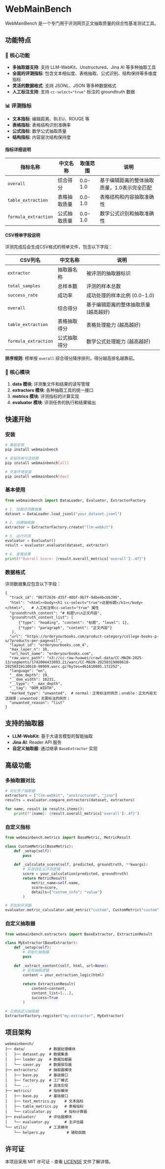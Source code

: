 # WebMainBench

WebMainBench 是一个专门用于评测网页正文抽取质量的综合性基准测试工具。

## 功能特点

### 🎯 **核心功能**
- **多抽取器支持**: 支持 LLM-WebKit、Unstructured、Jina AI 等多种抽取工具
- **全面的评测指标**: 包含文本相似度、表格抽取、公式识别、结构保持等多维度指标
- **灵活的数据格式**: 支持 JSONL、JSON 等多种数据格式
- **人工标注支持**: 支持 `cc-select="true"` 标注的 groundtruth 数据

### 📊 **评测指标**
- **文本指标**: 编辑距离、BLEU、ROUGE 等
- **表格指标**: 表格结构识别准确率
- **公式指标**: 数学公式抽取质量
- **结构指标**: 内容层次结构保持度

#### 指标详细说明

| 指标名称 | 中文名称 | 取值范围 | 说明 |
|---------|----------|----------|------|
| `overall` | 综合得分 | 0.0-1.0 | 基于编辑距离的整体抽取质量，1.0表示完全匹配 |
| `table_extraction` | 表格抽取质量 | 0.0-1.0 | 表格结构和内容抽取准确性 |
| `formula_extraction` | 公式抽取质量 | 0.0-1.0 | 数学公式识别和抽取准确性 |

#### CSV榜单字段说明

评测完成后会生成CSV格式的榜单文件，包含以下字段：

| CSV列名 | 中文名称 | 说明 |
|---------|----------|------|
| `extractor` | 抽取器名称 | 被评测的抽取器标识 |
| `total_samples` | 总样本数 | 评测的样本总数 |
| `success_rate` | 成功率 | 成功处理的样本比例 (0.0-1.0) |
| `overall` | 综合得分 | 基于编辑距离的整体抽取质量 (越高越好) |
| `table_extraction` | 表格抽取得分 | 表格处理能力 (越高越好) |
| `formula_extraction` | 公式抽取得分 | 数学公式处理能力 (越高越好) |

**排序规则**: 榜单按 `overall` 综合得分降序排列，得分越高排名越靠前。

### 🔧 **核心模块**
1. **data 模块**: 评测集文件和结果的读写管理
2. **extractors 模块**: 各种抽取工具的统一接口
3. **metrics 模块**: 评测指标的计算实现
4. **evaluator 模块**: 评测任务的执行和结果输出

## 快速开始

### 安装

```bash
# 基础安装
pip install webmainbench

# 安装所有可选依赖
pip install webmainbench[all]

# 开发环境安装
pip install webmainbench[dev]
```

### 基本使用

```python
from webmainbench import DataLoader, Evaluator, ExtractorFactory

# 1. 加载评测数据集
dataset = DataLoader.load_jsonl("your_dataset.jsonl")

# 2. 创建抽取器
extractor = ExtractorFactory.create("llm-webkit")

# 3. 运行评测
evaluator = Evaluator()
result = evaluator.evaluate(dataset, extractor)

# 4. 查看结果
print(f"Overall Score: {result.overall_metrics['overall']:.4f}")
```

### 数据格式

评测数据集应包含以下字段：

```jsonl
{
  "track_id": "0b7f2636-d35f-40bf-9b7f-94be4bcbb396",
  "html": "<html><body><h1 cc-select="true">这是标题</h1></body></html>",   # 人工标注带cc-select="true" 属性
  "groundtruth_content": "# 标题\n\n正文内容",
  "groundtruth_content_list": [
      {"type": "heading", "content": "标题", "level": 1},
      {"type": "paragraph", "content": "正文内容"}
   ],
  "url": "https://orderyourbooks.com/product-category/college-books-p-u/?products-per-page=all",
  "layout_id": "orderyourbooks.com_4",
  "max_layer_n": 10,
  "url_host_name": "orderyourbooks.com",
  "raw_warc_path": "s3://cc-raw-huawei/crawl-data/CC-MAIN-2025-13/segments/1742004433093.21/warc/CC-MAIN-20250319080618-20250319110618-00909.warc.gz?bytes=461610805,172252",
  "language": "en",
  "__dom_depth": 19,
  "__dom_width": 10231,
  "__type": "__max_depth",
  "__tag": "DOM_WIDTH",
  "marked_type": "unwanted",  # normal：正常标注的网页；unable：正文内容无法抉择；unwanted：无需标注的网页；
  "unwanted_reason": "list"
}
```

## 支持的抽取器

- **LLM-WebKit**: 基于大语言模型的智能抽取
- **Jina AI**: Reader API 服务
- **自定义抽取器**: 通过继承 `BaseExtractor` 实现


## 高级功能

### 多抽取器对比

```python
# 对比多个抽取器
extractors = ["llm-webkit", "unstructured", "jina"]
results = evaluator.compare_extractors(dataset, extractors)

for name, result in results.items():
    print(f"{name}: {result.overall_metrics['overall']:.4f}")
```

### 自定义指标

```python
from webmainbench.metrics import BaseMetric, MetricResult

class CustomMetric(BaseMetric):
    def _setup(self):
        pass
    
    def _calculate_score(self, predicted, groundtruth, **kwargs):
        # 实现自定义评测逻辑
        score = your_calculation(predicted, groundtruth)
        return MetricResult(
            metric_name=self.name,
            score=score,
            details={"custom_info": "value"}
        )

# 添加到评测器
evaluator.metric_calculator.add_metric("custom", CustomMetric("custom"))
```

### 自定义抽取器

```python
from webmainbench.extractors import BaseExtractor, ExtractionResult

class MyExtractor(BaseExtractor):
    def _setup(self):
        # 初始化抽取器
        pass
    
    def _extract_content(self, html, url=None):
        # 实现抽取逻辑
        content = your_extraction_logic(html)
        
        return ExtractionResult(
            content=content,
            content_list=[...],
            success=True
        )

# 注册自定义抽取器
ExtractorFactory.register("my-extractor", MyExtractor)
```

## 项目架构

```
webmainbench/
├── data/           # 数据处理模块
│   ├── dataset.py  # 数据集类
│   ├── loader.py   # 数据加载器
│   └── saver.py    # 数据保存器
├── extractors/     # 抽取器模块
│   ├── base.py     # 基础接口
│   ├── factory.py  # 工厂模式
│   └── ...         # 具体实现
├── metrics/        # 指标模块
│   ├── base.py     # 基础接口
│   ├── text_metrics.py    # 文本指标
│   ├── table_metrics.py   # 表格指标
│   └── calculator.py      # 指标计算器
├── evaluator/      # 评估器模块
│   └── evaluator.py       # 主评估器
└── utils/          # 工具模块
    └── helpers.py          # 辅助函数
```


## 许可证

本项目采用 MIT 许可证 - 查看 [LICENSE](LICENSE) 文件了解详情。
